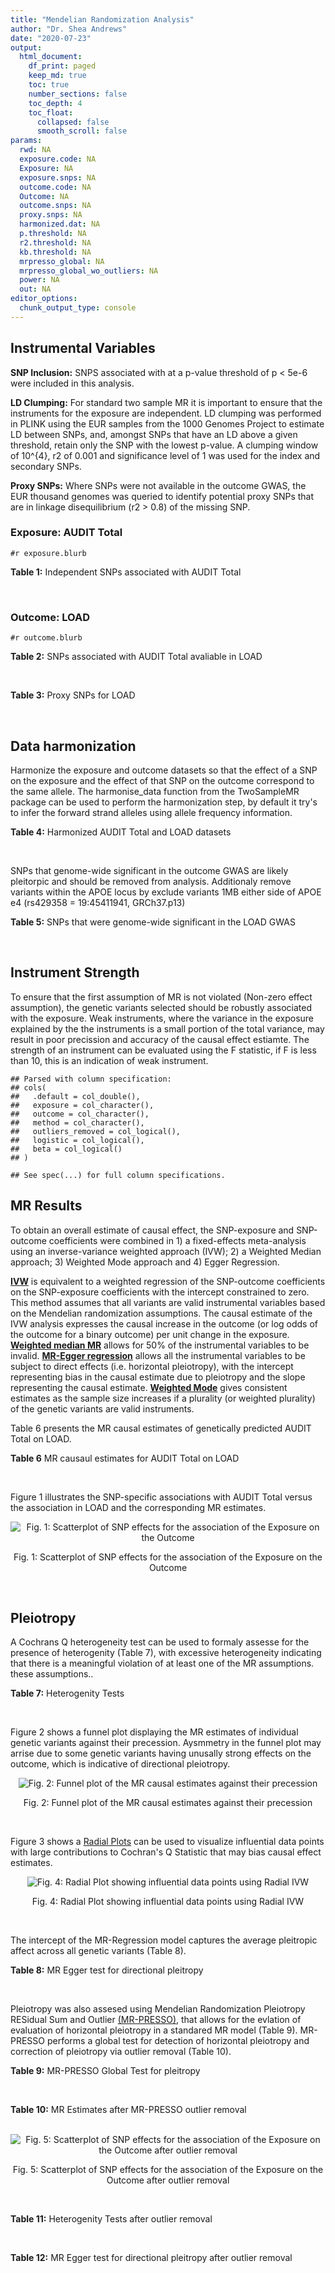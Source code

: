 ```yaml
---
title: "Mendelian Randomization Analysis"
author: "Dr. Shea Andrews"
date: "2020-07-23"
output:
  html_document:
    df_print: paged
    keep_md: true
    toc: true
    number_sections: false
    toc_depth: 4
    toc_float:
      collapsed: false
      smooth_scroll: false
params:
  rwd: NA
  exposure.code: NA
  Exposure: NA
  exposure.snps: NA
  outcome.code: NA
  Outcome: NA
  outcome.snps: NA
  proxy.snps: NA
  harmonized.dat: NA
  p.threshold: NA
  r2.threshold: NA
  kb.threshold: NA
  mrpresso_global: NA
  mrpresso_global_wo_outliers: NA
  power: NA
  out: NA
editor_options:
  chunk_output_type: console
---
```







## Instrumental Variables
**SNP Inclusion:** SNPS associated with at a p-value threshold of p < 5e-6 were included in this analysis.
<br>

**LD Clumping:** For standard two sample MR it is important to ensure that the instruments for the exposure are independent. LD clumping was performed in PLINK using the EUR samples from the 1000 Genomes Project to estimate LD between SNPs, and, amongst SNPs that have an LD above a given threshold, retain only the SNP with the lowest p-value. A clumping window of 10^{4}, r2 of 0.001 and significance level of 1 was used for the index and secondary SNPs.
<br>

**Proxy SNPs:** Where SNPs were not available in the outcome GWAS, the EUR thousand genomes was queried to identify potential proxy SNPs that are in linkage disequilibrium (r2 > 0.8) of the missing SNP.
<br>

### Exposure: AUDIT Total
`#r exposure.blurb`
<br>

**Table 1:** Independent SNPs associated with AUDIT Total
<div data-pagedtable="false">
  <script data-pagedtable-source type="application/json">
{"columns":[{"label":["SNP"],"name":[1],"type":["chr"],"align":["left"]},{"label":["CHROM"],"name":[2],"type":["dbl"],"align":["right"]},{"label":["POS"],"name":[3],"type":["dbl"],"align":["right"]},{"label":["REF"],"name":[4],"type":["chr"],"align":["left"]},{"label":["ALT"],"name":[5],"type":["chr"],"align":["left"]},{"label":["AF"],"name":[6],"type":["dbl"],"align":["right"]},{"label":["BETA"],"name":[7],"type":["dbl"],"align":["right"]},{"label":["SE"],"name":[8],"type":["dbl"],"align":["right"]},{"label":["Z"],"name":[9],"type":["dbl"],"align":["right"]},{"label":["P"],"name":[10],"type":["dbl"],"align":["right"]},{"label":["N"],"name":[11],"type":["dbl"],"align":["right"]},{"label":["TRAIT"],"name":[12],"type":["chr"],"align":["left"]}],"data":[{"1":"rs55847536","2":"1","3":"72248052","4":"A","5":"G","6":"0.39224600","7":"-0.01211140","8":"0.002641534","9":"-4.585","10":"4.545e-06","11":"140945","12":"AUDIT_Total"},{"1":"rs145186401","2":"1","3":"76879585","4":"T","5":"A","6":"0.02301560","7":"0.01278336","8":"0.002633030","9":"4.855","10":"1.203e-06","11":"141716","12":"AUDIT_Total"},{"1":"rs2390440","2":"1","3":"88625312","4":"C","5":"T","6":"0.23443800","7":"-0.01245564","8":"0.002631660","9":"-4.733","10":"2.211e-06","11":"141932","12":"AUDIT_Total"},{"1":"rs11809772","2":"1","3":"181625486","4":"A","5":"C","6":"0.11076800","7":"-0.01367530","8":"0.002654373","9":"-5.152","10":"2.582e-07","11":"139265","12":"AUDIT_Total"},{"1":"rs192227553","2":"1","3":"192064307","4":"G","5":"A","6":"0.01543210","7":"0.01217746","8":"0.002665236","9":"4.569","10":"4.895e-06","11":"138437","12":"AUDIT_Total"},{"1":"rs116258323","2":"1","3":"214449747","4":"C","5":"T","6":"0.04271170","7":"0.01407780","8":"0.002648693","9":"5.315","10":"1.067e-07","11":"139780","12":"AUDIT_Total"},{"1":"rs1260326","2":"2","3":"27730940","4":"T","5":"C","6":"0.61366100","7":"0.01873020","8":"0.002619605","9":"7.150","10":"8.664e-13","11":"141932","12":"AUDIT_Total"},{"1":"rs13389504","2":"2","3":"40369688","4":"T","5":"G","6":"0.18636700","7":"0.01219060","8":"0.002646099","9":"4.607","10":"4.090e-06","11":"140443","12":"AUDIT_Total"},{"1":"rs4953148","2":"2","3":"45152522","4":"A","5":"T","6":"0.39332400","7":"0.01478690","8":"0.002646656","9":"5.587","10":"2.314e-08","11":"139850","12":"AUDIT_Total"},{"1":"rs11677810","2":"2","3":"68066201","4":"C","5":"A","6":"0.25191500","7":"0.01232649","8":"0.002677924","9":"4.603","10":"4.167e-06","11":"137099","12":"AUDIT_Total"},{"1":"rs114658808","2":"2","3":"119423996","4":"G","5":"A","6":"0.05912220","7":"0.01292250","8":"0.002638860","9":"4.897","10":"9.723e-07","11":"141062","12":"AUDIT_Total"},{"1":"rs12474485","2":"2","3":"145810833","4":"A","5":"C","6":"0.25499100","7":"0.01217910","8":"0.002633896","9":"4.624","10":"3.765e-06","11":"141749","12":"AUDIT_Total"},{"1":"rs4853716","2":"2","3":"191361744","4":"C","5":"T","6":"0.82831800","7":"0.01212258","8":"0.002635344","9":"4.600","10":"4.220e-06","11":"141605","12":"AUDIT_Total"},{"1":"rs2302911","2":"2","3":"211455281","4":"A","5":"G","6":"0.45405000","7":"0.01342090","8":"0.002633619","9":"5.096","10":"3.463e-07","11":"141520","12":"AUDIT_Total"},{"1":"rs62244890","2":"3","3":"71611630","4":"T","5":"C","6":"0.37277700","7":"0.01323300","8":"0.002634485","9":"5.023","10":"5.079e-07","11":"141466","12":"AUDIT_Total"},{"1":"rs7618124","2":"3","3":"85548686","4":"A","5":"G","6":"0.71007600","7":"-0.01363860","8":"0.002631407","9":"-5.183","10":"2.187e-07","11":"141713","12":"AUDIT_Total"},{"1":"rs55726529","2":"3","3":"135458327","4":"A","5":"G","6":"0.09938340","7":"-0.01248370","8":"0.002719177","9":"-4.591","10":"4.409e-06","11":"132942","12":"AUDIT_Total"},{"1":"rs1920650","2":"3","3":"160335588","4":"T","5":"C","6":"0.30047400","7":"0.01482480","8":"0.002629442","9":"5.638","10":"1.717e-08","11":"141678","12":"AUDIT_Total"},{"1":"rs11940694","2":"4","3":"39414993","4":"A","5":"G","6":"0.60549300","7":"0.02478080","8":"0.002643005","9":"9.376","10":"6.834e-21","11":"138206","12":"AUDIT_Total"},{"1":"rs144198753","2":"4","3":"99713350","4":"C","5":"T","6":"0.00670047","7":"-0.03076248","8":"0.002606990","9":"-11.800","10":"3.887e-32","11":"140814","12":"AUDIT_Total"},{"1":"rs11733695","2":"4","3":"100122916","4":"G","5":"A","6":"0.00543085","7":"-0.02971133","8":"0.002601920","9":"-11.419","10":"3.370e-30","11":"141581","12":"AUDIT_Total"},{"1":"rs13135092","2":"4","3":"103198082","4":"A","5":"G","6":"0.05434780","7":"-0.01991090","8":"0.002623302","9":"-7.590","10":"3.198e-14","11":"141289","12":"AUDIT_Total"},{"1":"rs6533629","2":"4","3":"113494607","4":"G","5":"A","6":"0.39712300","7":"-0.01294953","8":"0.002671660","9":"-4.847","10":"1.253e-06","11":"137616","12":"AUDIT_Total"},{"1":"rs1457755","2":"5","3":"113637974","4":"T","5":"C","6":"0.55426500","7":"-0.01400920","8":"0.002634787","9":"-5.317","10":"1.056e-07","11":"141273","12":"AUDIT_Total"},{"1":"rs9372625","2":"6","3":"98344031","4":"G","5":"A","6":"0.33467600","7":"0.01403988","8":"0.002642552","9":"5.313","10":"1.080e-07","11":"140438","12":"AUDIT_Total"},{"1":"rs11984030","2":"7","3":"6354656","4":"A","5":"G","6":"0.46143900","7":"-0.01254150","8":"0.002675809","9":"-4.687","10":"2.769e-06","11":"137272","12":"AUDIT_Total"},{"1":"rs10227687","2":"7","3":"38741626","4":"G","5":"A","6":"0.61555200","7":"0.01292938","8":"0.002639727","9":"4.898","10":"9.675e-07","11":"140968","12":"AUDIT_Total"},{"1":"rs79931145","2":"7","3":"137122009","4":"C","5":"T","6":"0.02647810","7":"-0.01248956","8":"0.002631596","9":"-4.746","10":"2.079e-06","11":"141932","12":"AUDIT_Total"},{"1":"rs2622237","2":"7","3":"153489069","4":"A","5":"G","6":"0.39726300","7":"0.01217490","8":"0.002660016","9":"4.577","10":"4.708e-06","11":"138981","12":"AUDIT_Total"},{"1":"rs35040843","2":"8","3":"93341497","4":"C","5":"T","6":"0.30359100","7":"0.01471763","8":"0.002653260","9":"5.547","10":"2.909e-08","11":"139169","12":"AUDIT_Total"},{"1":"rs143011682","2":"8","3":"126831783","4":"A","5":"G","6":"0.11504900","7":"-0.01230210","8":"0.002637111","9":"-4.665","10":"3.084e-06","11":"141378","12":"AUDIT_Total"},{"1":"rs13266268","2":"8","3":"142611971","4":"C","5":"T","6":"0.40148800","7":"-0.01273468","8":"0.002776255","9":"-4.587","10":"4.507e-06","11":"127488","12":"AUDIT_Total"},{"1":"rs3138496","2":"9","3":"92219801","4":"C","5":"T","6":"0.05003810","7":"0.01294572","8":"0.002630710","9":"4.921","10":"8.598e-07","11":"141932","12":"AUDIT_Total"},{"1":"rs148575582","2":"9","3":"122062643","4":"T","5":"C","6":"0.01686620","7":"0.01275960","8":"0.002657686","9":"4.801","10":"1.578e-06","11":"139105","12":"AUDIT_Total"},{"1":"rs147311119","2":"10","3":"9404825","4":"C","5":"G","6":"0.03336960","7":"-0.01216210","8":"0.002634200","9":"-4.617","10":"3.898e-06","11":"141720","12":"AUDIT_Total"},{"1":"rs7078436","2":"10","3":"30378863","4":"A","5":"G","6":"0.27403000","7":"-0.01508130","8":"0.002628329","9":"-5.738","10":"9.583e-09","11":"141745","12":"AUDIT_Total"},{"1":"rs2017064","2":"11","3":"41455386","4":"C","5":"T","6":"0.67373700","7":"0.01247393","8":"0.002663662","9":"4.683","10":"2.823e-06","11":"138540","12":"AUDIT_Total"},{"1":"rs2293576","2":"11","3":"47434986","4":"G","5":"A","6":"0.32902900","7":"0.01535348","8":"0.002632176","9":"5.833","10":"5.454e-09","11":"141275","12":"AUDIT_Total"},{"1":"rs12795307","2":"11","3":"72506324","4":"G","5":"A","6":"0.26040100","7":"0.01208207","8":"0.002635705","9":"4.584","10":"4.572e-06","11":"141575","12":"AUDIT_Total"},{"1":"rs7948028","2":"11","3":"113328681","4":"A","5":"C","6":"0.27900700","7":"-0.01389140","8":"0.002638447","9":"-5.265","10":"1.406e-07","11":"140906","12":"AUDIT_Total"},{"1":"rs1042725","2":"12","3":"66358347","4":"C","5":"T","6":"0.45995600","7":"-0.01217656","8":"0.002632200","9":"-4.626","10":"3.725e-06","11":"141932","12":"AUDIT_Total"},{"1":"rs73519744","2":"13","3":"71536531","4":"A","5":"G","6":"0.05117970","7":"0.01327340","8":"0.002640430","9":"5.027","10":"4.987e-07","11":"140822","12":"AUDIT_Total"},{"1":"rs117750242","2":"13","3":"109806518","4":"C","5":"T","6":"0.00706522","7":"0.01237358","8":"0.002641105","9":"4.685","10":"2.794e-06","11":"140936","12":"AUDIT_Total"},{"1":"rs1319338","2":"15","3":"26449418","4":"T","5":"A","6":"0.06694640","7":"-0.01299030","8":"0.002633347","9":"-4.933","10":"8.104e-07","11":"141639","12":"AUDIT_Total"},{"1":"rs701455","2":"15","3":"46816049","4":"G","5":"A","6":"0.57415500","7":"-0.01327660","8":"0.002630072","9":"-5.048","10":"4.464e-07","11":"141932","12":"AUDIT_Total"},{"1":"rs72771074","2":"16","3":"20002523","4":"A","5":"C","6":"0.29574400","7":"0.01409940","8":"0.002639345","9":"5.342","10":"9.197e-08","11":"140767","12":"AUDIT_Total"},{"1":"rs11862597","2":"16","3":"30490854","4":"G","5":"A","6":"0.12386200","7":"-0.01322155","8":"0.002630631","9":"-5.026","10":"4.997e-07","11":"141883","12":"AUDIT_Total"},{"1":"rs74980679","2":"16","3":"71779310","4":"G","5":"T","6":"0.12050800","7":"0.01219096","8":"0.002635883","9":"4.625","10":"3.747e-06","11":"141533","12":"AUDIT_Total"},{"1":"rs12936842","2":"17","3":"7553383","4":"A","5":"T","6":"0.26744600","7":"-0.01245840","8":"0.002658641","9":"-4.686","10":"2.790e-06","11":"139067","12":"AUDIT_Total"},{"1":"rs62062288","2":"17","3":"44096553","4":"G","5":"A","6":"0.13753600","7":"-0.01645099","8":"0.002650821","9":"-6.206","10":"5.430e-10","11":"139072","12":"AUDIT_Total"},{"1":"rs6507054","2":"18","3":"31248323","4":"T","5":"C","6":"0.56820000","7":"-0.01236280","8":"0.002637114","9":"-4.688","10":"2.754e-06","11":"141365","12":"AUDIT_Total"},{"1":"rs492602","2":"19","3":"49206417","4":"A","5":"G","6":"0.38356900","7":"0.01463750","8":"0.002627447","9":"5.571","10":"2.526e-08","11":"141932","12":"AUDIT_Total"},{"1":"rs12329964","2":"22","3":"19959033","4":"G","5":"A","6":"0.16630300","7":"0.01224455","8":"0.002636070","9":"4.645","10":"3.409e-06","11":"141502","12":"AUDIT_Total"},{"1":"rs2412970","2":"22","3":"30486826","4":"A","5":"G","6":"0.52143100","7":"0.01219000","8":"0.002632824","9":"4.630","10":"3.654e-06","11":"141862","12":"AUDIT_Total"},{"1":"rs9607805","2":"22","3":"41854446","4":"C","5":"T","6":"0.73870300","7":"0.01410817","8":"0.002640990","9":"5.342","10":"9.205e-08","11":"140590","12":"AUDIT_Total"}],"options":{"columns":{"min":{},"max":[10]},"rows":{"min":[10],"max":[10]},"pages":{}}}
  </script>
</div>
<br>

### Outcome: LOAD
`#r outcome.blurb`
<br>

**Table 2:** SNPs associated with AUDIT Total avaliable in LOAD
<div data-pagedtable="false">
  <script data-pagedtable-source type="application/json">
{"columns":[{"label":["SNP"],"name":[1],"type":["chr"],"align":["left"]},{"label":["CHROM"],"name":[2],"type":["dbl"],"align":["right"]},{"label":["POS"],"name":[3],"type":["dbl"],"align":["right"]},{"label":["REF"],"name":[4],"type":["chr"],"align":["left"]},{"label":["ALT"],"name":[5],"type":["chr"],"align":["left"]},{"label":["AF"],"name":[6],"type":["dbl"],"align":["right"]},{"label":["BETA"],"name":[7],"type":["dbl"],"align":["right"]},{"label":["SE"],"name":[8],"type":["dbl"],"align":["right"]},{"label":["Z"],"name":[9],"type":["dbl"],"align":["right"]},{"label":["P"],"name":[10],"type":["dbl"],"align":["right"]},{"label":["N"],"name":[11],"type":["dbl"],"align":["right"]},{"label":["TRAIT"],"name":[12],"type":["chr"],"align":["left"]}],"data":[{"1":"rs55847536","2":"1","3":"72248052","4":"A","5":"G","6":"0.4305","7":"-0.0238","8":"0.0147","9":"-1.6190500","10":"1.062e-01","11":"63926","12":"LOAD"},{"1":"rs145186401","2":"1","3":"76879585","4":"T","5":"A","6":"0.0097","7":"-0.0984","8":"0.0862","9":"-1.1415313","10":"2.535e-01","11":"63926","12":"LOAD"},{"1":"rs2390440","2":"1","3":"88625312","4":"C","5":"T","6":"0.2254","7":"-0.0057","8":"0.0172","9":"-0.3313953","10":"7.410e-01","11":"63926","12":"LOAD"},{"1":"rs11809772","2":"1","3":"181625486","4":"A","5":"C","6":"0.1372","7":"-0.0355","8":"0.0211","9":"-1.6824600","10":"9.273e-02","11":"63926","12":"LOAD"},{"1":"rs192227553","2":"1","3":"192064307","4":"G","5":"A","6":"0.0114","7":"-0.1431","8":"0.0881","9":"-1.6242906","10":"1.043e-01","11":"63926","12":"LOAD"},{"1":"rs116258323","2":"1","3":"214449747","4":"C","5":"T","6":"0.0634","7":"-0.0104","8":"0.0311","9":"-0.3344051","10":"7.373e-01","11":"63926","12":"LOAD"},{"1":"rs1260326","2":"2","3":"27730940","4":"T","5":"C","6":"0.5779","7":"-0.0147","8":"0.0145","9":"-1.0137900","10":"3.099e-01","11":"63926","12":"LOAD"},{"1":"rs13389504","2":"2","3":"40369688","4":"T","5":"G","6":"0.1869","7":"-0.0071","8":"0.0183","9":"-0.3879780","10":"6.967e-01","11":"63926","12":"LOAD"},{"1":"rs4953148","2":"2","3":"45152522","4":"A","5":"T","6":"0.3156","7":"-0.0171","8":"0.0159","9":"-1.0754700","10":"2.811e-01","11":"63926","12":"LOAD"},{"1":"rs11677810","2":"2","3":"68066201","4":"C","5":"A","6":"0.2272","7":"0.0187","8":"0.0178","9":"1.0505618","10":"2.951e-01","11":"63926","12":"LOAD"},{"1":"rs114658808","2":"2","3":"119423996","4":"G","5":"A","6":"0.0303","7":"-0.0724","8":"0.0446","9":"-1.6233184","10":"1.042e-01","11":"63926","12":"LOAD"},{"1":"rs12474485","2":"2","3":"145810833","4":"A","5":"C","6":"0.3168","7":"-0.0002","8":"0.0154","9":"-0.0129870","10":"9.885e-01","11":"63926","12":"LOAD"},{"1":"rs4853716","2":"2","3":"191361744","4":"C","5":"T","6":"0.7572","7":"-0.0048","8":"0.0165","9":"-0.2909091","10":"7.724e-01","11":"63926","12":"LOAD"},{"1":"rs2302911","2":"2","3":"211455281","4":"A","5":"G","6":"0.5029","7":"0.0137","8":"0.0143","9":"0.9580420","10":"3.384e-01","11":"63926","12":"LOAD"},{"1":"rs62244890","2":"3","3":"71611630","4":"T","5":"C","6":"0.4211","7":"-0.0111","8":"0.0145","9":"-0.7655170","10":"4.447e-01","11":"63926","12":"LOAD"},{"1":"rs7618124","2":"3","3":"85548686","4":"A","5":"G","6":"0.6342","7":"-0.0180","8":"0.0147","9":"-1.2244900","10":"2.218e-01","11":"63926","12":"LOAD"},{"1":"rs55726529","2":"3","3":"135458327","4":"A","5":"G","6":"0.0920","7":"-0.0148","8":"0.0291","9":"-0.5085910","10":"6.116e-01","11":"63926","12":"LOAD"},{"1":"rs1920650","2":"3","3":"160335588","4":"T","5":"C","6":"0.2954","7":"0.0104","8":"0.0156","9":"0.6666670","10":"5.050e-01","11":"63926","12":"LOAD"},{"1":"rs11940694","2":"4","3":"39414993","4":"A","5":"G","6":"0.5832","7":"0.0351","8":"0.0151","9":"2.3245000","10":"1.985e-02","11":"63926","12":"LOAD"},{"1":"rs144198753","2":"4","3":"99713350","4":"C","5":"T","6":"0.0333","7":"0.0254","8":"0.0542","9":"0.4686347","10":"6.388e-01","11":"63926","12":"LOAD"},{"1":"rs11733695","2":"4","3":"100122916","4":"G","5":"A","6":"0.0171","7":"0.0595","8":"0.0616","9":"0.9659091","10":"3.346e-01","11":"63926","12":"LOAD"},{"1":"rs13135092","2":"4","3":"103198082","4":"A","5":"G","6":"0.0836","7":"0.0207","8":"0.0268","9":"0.7723880","10":"4.406e-01","11":"63926","12":"LOAD"},{"1":"rs6533629","2":"4","3":"113494607","4":"G","5":"A","6":"0.4222","7":"-0.0361","8":"0.0145","9":"-2.4896552","10":"1.286e-02","11":"63926","12":"LOAD"},{"1":"rs1457755","2":"5","3":"113637974","4":"T","5":"C","6":"0.5675","7":"-0.0159","8":"0.0143","9":"-1.1118900","10":"2.675e-01","11":"63926","12":"LOAD"},{"1":"rs9372625","2":"6","3":"98344031","4":"G","5":"A","6":"0.3852","7":"-0.0315","8":"0.0149","9":"-2.1140940","10":"3.405e-02","11":"63926","12":"LOAD"},{"1":"rs11984030","2":"7","3":"6354656","4":"A","5":"G","6":"0.4491","7":"-0.0487","8":"0.0154","9":"-3.1623400","10":"1.540e-03","11":"63926","12":"LOAD"},{"1":"rs10227687","2":"7","3":"38741626","4":"G","5":"A","6":"0.5849","7":"-0.0072","8":"0.0147","9":"-0.4897959","10":"6.253e-01","11":"63926","12":"LOAD"},{"1":"rs79931145","2":"7","3":"137122009","4":"C","5":"T","6":"0.0111","7":"-0.0423","8":"0.1043","9":"-0.4055609","10":"6.851e-01","11":"63926","12":"LOAD"},{"1":"rs2622237","2":"7","3":"153489069","4":"A","5":"G","6":"0.3918","7":"0.0087","8":"0.0169","9":"0.5147930","10":"6.067e-01","11":"63926","12":"LOAD"},{"1":"rs35040843","2":"8","3":"93341497","4":"C","5":"T","6":"0.2854","7":"-0.0032","8":"0.0165","9":"-0.1939394","10":"8.462e-01","11":"63926","12":"LOAD"},{"1":"rs143011682","2":"8","3":"126831783","4":"A","5":"G","6":"0.1102","7":"0.0151","8":"0.0271","9":"0.5571960","10":"5.785e-01","11":"63926","12":"LOAD"},{"1":"rs13266268","2":"8","3":"142611971","4":"C","5":"T","6":"0.3755","7":"-0.0243","8":"0.0153","9":"-1.5882353","10":"1.120e-01","11":"63926","12":"LOAD"},{"1":"rs3138496","2":"9","3":"92219801","4":"C","5":"T","6":"0.0592","7":"0.0490","8":"0.0337","9":"1.4540059","10":"1.453e-01","11":"63926","12":"LOAD"},{"1":"rs148575582","2":"9","3":"122062643","4":"T","5":"C","6":"0.0193","7":"0.0451","8":"0.0760","9":"0.5934210","10":"5.527e-01","11":"63926","12":"LOAD"},{"1":"rs147311119","2":"10","3":"9404825","4":"C","5":"G","6":"0.0259","7":"0.0830","8":"0.0479","9":"1.7327800","10":"8.310e-02","11":"63926","12":"LOAD"},{"1":"rs7078436","2":"10","3":"30378863","4":"A","5":"G","6":"0.3542","7":"0.0158","8":"0.0149","9":"1.0604000","10":"2.892e-01","11":"63926","12":"LOAD"},{"1":"rs2017064","2":"11","3":"41455386","4":"C","5":"T","6":"0.6093","7":"-0.0399","8":"0.0151","9":"-2.6423841","10":"8.204e-03","11":"63926","12":"LOAD"},{"1":"rs2293576","2":"11","3":"47434986","4":"G","5":"A","6":"0.3451","7":"0.0600","8":"0.0149","9":"4.0268456","10":"5.657e-05","11":"63926","12":"LOAD"},{"1":"rs12795307","2":"11","3":"72506324","4":"G","5":"A","6":"0.3406","7":"0.0235","8":"0.0151","9":"1.5562914","10":"1.183e-01","11":"63926","12":"LOAD"},{"1":"rs7948028","2":"11","3":"113328681","4":"A","5":"C","6":"0.3851","7":"0.0048","8":"0.0146","9":"0.3287670","10":"7.445e-01","11":"63926","12":"LOAD"},{"1":"rs1042725","2":"12","3":"66358347","4":"C","5":"T","6":"0.5077","7":"0.0091","8":"0.0143","9":"0.6363636","10":"5.240e-01","11":"63926","12":"LOAD"},{"1":"rs73519744","2":"13","3":"71536531","4":"A","5":"G","6":"0.0698","7":"0.0185","8":"0.0298","9":"0.6208050","10":"5.347e-01","11":"63926","12":"LOAD"},{"1":"rs117750242","2":"13","3":"109806518","4":"C","5":"T","6":"0.0126","7":"0.0108","8":"0.0792","9":"0.1363636","10":"8.916e-01","11":"63926","12":"LOAD"},{"1":"rs1319338","2":"15","3":"26449418","4":"T","5":"A","6":"0.0748","7":"-0.0385","8":"0.0285","9":"-1.3508772","10":"1.770e-01","11":"63926","12":"LOAD"},{"1":"rs701455","2":"15","3":"46816049","4":"G","5":"A","6":"0.5519","7":"-0.0246","8":"0.0145","9":"-1.6965517","10":"9.041e-02","11":"63926","12":"LOAD"},{"1":"rs72771074","2":"16","3":"20002523","4":"A","5":"C","6":"0.2577","7":"-0.0033","8":"0.0166","9":"-0.1987950","10":"8.446e-01","11":"63926","12":"LOAD"},{"1":"rs11862597","2":"16","3":"30490854","4":"G","5":"A","6":"0.1274","7":"-0.0237","8":"0.0216","9":"-1.0972222","10":"2.731e-01","11":"63926","12":"LOAD"},{"1":"rs74980679","2":"16","3":"71779310","4":"G","5":"T","6":"0.1427","7":"-0.0436","8":"0.0207","9":"-2.1062802","10":"3.491e-02","11":"63926","12":"LOAD"},{"1":"rs12936842","2":"17","3":"7553383","4":"A","5":"T","6":"0.3005","7":"0.0246","8":"0.0165","9":"1.4909100","10":"1.363e-01","11":"63926","12":"LOAD"},{"1":"rs62062288","2":"17","3":"44096553","4":"G","5":"A","6":"0.2145","7":"-0.0390","8":"0.0185","9":"-2.1081081","10":"3.531e-02","11":"63926","12":"LOAD"},{"1":"rs6507054","2":"18","3":"31248323","4":"T","5":"C","6":"0.5742","7":"0.0022","8":"0.0149","9":"0.1476510","10":"8.799e-01","11":"63926","12":"LOAD"},{"1":"rs492602","2":"19","3":"49206417","4":"A","5":"G","6":"0.4773","7":"0.0211","8":"0.0146","9":"1.4452100","10":"1.487e-01","11":"63926","12":"LOAD"},{"1":"rs12329964","2":"22","3":"19959033","4":"G","5":"A","6":"0.1693","7":"-0.0129","8":"0.0191","9":"-0.6753927","10":"4.987e-01","11":"63926","12":"LOAD"},{"1":"rs2412970","2":"22","3":"30486826","4":"A","5":"G","6":"0.4592","7":"0.0132","8":"0.0142","9":"0.9295770","10":"3.525e-01","11":"63926","12":"LOAD"},{"1":"rs9607805","2":"22","3":"41854446","4":"C","5":"T","6":"0.7188","7":"-0.0349","8":"0.0161","9":"-2.1677019","10":"2.972e-02","11":"63926","12":"LOAD"}],"options":{"columns":{"min":{},"max":[10]},"rows":{"min":[10],"max":[10]},"pages":{}}}
  </script>
</div>
<br>

**Table 3:** Proxy SNPs for LOAD
<div data-pagedtable="false">
  <script data-pagedtable-source type="application/json">
{"columns":[{"label":["proxy.outcome"],"name":[1],"type":["lgl"],"align":["right"]},{"label":["target_snp"],"name":[2],"type":["lgl"],"align":["right"]},{"label":["proxy_snp"],"name":[3],"type":["lgl"],"align":["right"]},{"label":["ld.r2"],"name":[4],"type":["lgl"],"align":["right"]},{"label":["Dprime"],"name":[5],"type":["lgl"],"align":["right"]},{"label":["ref.proxy"],"name":[6],"type":["lgl"],"align":["right"]},{"label":["alt.proxy"],"name":[7],"type":["lgl"],"align":["right"]},{"label":["CHROM"],"name":[8],"type":["lgl"],"align":["right"]},{"label":["POS"],"name":[9],"type":["lgl"],"align":["right"]},{"label":["ALT.proxy"],"name":[10],"type":["lgl"],"align":["right"]},{"label":["REF.proxy"],"name":[11],"type":["lgl"],"align":["right"]},{"label":["AF"],"name":[12],"type":["lgl"],"align":["right"]},{"label":["BETA"],"name":[13],"type":["lgl"],"align":["right"]},{"label":["SE"],"name":[14],"type":["lgl"],"align":["right"]},{"label":["P"],"name":[15],"type":["lgl"],"align":["right"]},{"label":["N"],"name":[16],"type":["lgl"],"align":["right"]},{"label":["ref"],"name":[17],"type":["lgl"],"align":["right"]},{"label":["alt"],"name":[18],"type":["lgl"],"align":["right"]},{"label":["ALT"],"name":[19],"type":["lgl"],"align":["right"]},{"label":["REF"],"name":[20],"type":["lgl"],"align":["right"]},{"label":["PHASE"],"name":[21],"type":["lgl"],"align":["right"]}],"data":[{"1":"NA","2":"NA","3":"NA","4":"NA","5":"NA","6":"NA","7":"NA","8":"NA","9":"NA","10":"NA","11":"NA","12":"NA","13":"NA","14":"NA","15":"NA","16":"NA","17":"NA","18":"NA","19":"NA","20":"NA","21":"NA"}],"options":{"columns":{"min":{},"max":[10]},"rows":{"min":[10],"max":[10]},"pages":{}}}
  </script>
</div>
<br>

## Data harmonization
Harmonize the exposure and outcome datasets so that the effect of a SNP on the exposure and the effect of that SNP on the outcome correspond to the same allele. The harmonise_data function from the TwoSampleMR package can be used to perform the harmonization step, by default it try's to infer the forward strand alleles using allele frequency information.
<br>

**Table 4:** Harmonized AUDIT Total and LOAD datasets
<div data-pagedtable="false">
  <script data-pagedtable-source type="application/json">
{"columns":[{"label":["SNP"],"name":[1],"type":["chr"],"align":["left"]},{"label":["effect_allele.exposure"],"name":[2],"type":["chr"],"align":["left"]},{"label":["other_allele.exposure"],"name":[3],"type":["chr"],"align":["left"]},{"label":["effect_allele.outcome"],"name":[4],"type":["chr"],"align":["left"]},{"label":["other_allele.outcome"],"name":[5],"type":["chr"],"align":["left"]},{"label":["beta.exposure"],"name":[6],"type":["dbl"],"align":["right"]},{"label":["beta.outcome"],"name":[7],"type":["dbl"],"align":["right"]},{"label":["eaf.exposure"],"name":[8],"type":["dbl"],"align":["right"]},{"label":["eaf.outcome"],"name":[9],"type":["dbl"],"align":["right"]},{"label":["remove"],"name":[10],"type":["lgl"],"align":["right"]},{"label":["palindromic"],"name":[11],"type":["lgl"],"align":["right"]},{"label":["ambiguous"],"name":[12],"type":["lgl"],"align":["right"]},{"label":["id.outcome"],"name":[13],"type":["chr"],"align":["left"]},{"label":["chr.outcome"],"name":[14],"type":["dbl"],"align":["right"]},{"label":["pos.outcome"],"name":[15],"type":["dbl"],"align":["right"]},{"label":["se.outcome"],"name":[16],"type":["dbl"],"align":["right"]},{"label":["z.outcome"],"name":[17],"type":["dbl"],"align":["right"]},{"label":["pval.outcome"],"name":[18],"type":["dbl"],"align":["right"]},{"label":["samplesize.outcome"],"name":[19],"type":["dbl"],"align":["right"]},{"label":["outcome"],"name":[20],"type":["chr"],"align":["left"]},{"label":["mr_keep.outcome"],"name":[21],"type":["lgl"],"align":["right"]},{"label":["pval_origin.outcome"],"name":[22],"type":["chr"],"align":["left"]},{"label":["chr.exposure"],"name":[23],"type":["dbl"],"align":["right"]},{"label":["pos.exposure"],"name":[24],"type":["dbl"],"align":["right"]},{"label":["se.exposure"],"name":[25],"type":["dbl"],"align":["right"]},{"label":["z.exposure"],"name":[26],"type":["dbl"],"align":["right"]},{"label":["pval.exposure"],"name":[27],"type":["dbl"],"align":["right"]},{"label":["samplesize.exposure"],"name":[28],"type":["dbl"],"align":["right"]},{"label":["exposure"],"name":[29],"type":["chr"],"align":["left"]},{"label":["mr_keep.exposure"],"name":[30],"type":["lgl"],"align":["right"]},{"label":["pval_origin.exposure"],"name":[31],"type":["chr"],"align":["left"]},{"label":["id.exposure"],"name":[32],"type":["chr"],"align":["left"]},{"label":["action"],"name":[33],"type":["dbl"],"align":["right"]},{"label":["mr_keep"],"name":[34],"type":["lgl"],"align":["right"]},{"label":["pt"],"name":[35],"type":["dbl"],"align":["right"]},{"label":["pleitropy_keep"],"name":[36],"type":["lgl"],"align":["right"]},{"label":["mrpresso_RSSobs"],"name":[37],"type":["dbl"],"align":["right"]},{"label":["mrpresso_pval"],"name":[38],"type":["dbl"],"align":["right"]},{"label":["mrpresso_keep"],"name":[39],"type":["lgl"],"align":["right"]}],"data":[{"1":"rs10227687","2":"A","3":"G","4":"A","5":"G","6":"0.01292938","7":"-0.0072","8":"0.61555200","9":"0.5849","10":"FALSE","11":"FALSE","12":"FALSE","13":"kDGTbT","14":"7","15":"38741626","16":"0.0147","17":"-0.4897959","18":"6.253e-01","19":"63926","20":"Kunkle2019load","21":"TRUE","22":"reported","23":"7","24":"38741626","25":"0.002639727","26":"4.898","27":"9.675e-07","28":"140968","29":"SanchezRoige2019auditt23andMe","30":"TRUE","31":"reported","32":"8VL112","33":"2","34":"TRUE","35":"5e-06","36":"TRUE","37":"1.555406e-04","38":"1.0000","39":"TRUE"},{"1":"rs1042725","2":"T","3":"C","4":"T","5":"C","6":"-0.01217656","7":"0.0091","8":"0.45995600","9":"0.5077","10":"FALSE","11":"FALSE","12":"FALSE","13":"kDGTbT","14":"12","15":"66358347","16":"0.0143","17":"0.6363636","18":"5.240e-01","19":"63926","20":"Kunkle2019load","21":"TRUE","22":"reported","23":"12","24":"66358347","25":"0.002632200","26":"-4.626","27":"3.725e-06","28":"141932","29":"SanchezRoige2019auditt23andMe","30":"TRUE","31":"reported","32":"8VL112","33":"2","34":"TRUE","35":"5e-06","36":"TRUE","37":"1.987751e-04","38":"1.0000","39":"TRUE"},{"1":"rs114658808","2":"A","3":"G","4":"A","5":"G","6":"0.01292250","7":"-0.0724","8":"0.05912220","9":"0.0303","10":"FALSE","11":"FALSE","12":"FALSE","13":"kDGTbT","14":"2","15":"119423996","16":"0.0446","17":"-1.6233184","18":"1.042e-01","19":"63926","20":"Kunkle2019load","21":"TRUE","22":"reported","23":"2","24":"119423996","25":"0.002638860","26":"4.897","27":"9.723e-07","28":"141062","29":"SanchezRoige2019auditt23andMe","30":"TRUE","31":"reported","32":"8VL112","33":"2","34":"TRUE","35":"5e-06","36":"TRUE","37":"6.017849e-03","38":"1.0000","39":"TRUE"},{"1":"rs116258323","2":"T","3":"C","4":"T","5":"C","6":"0.01407780","7":"-0.0104","8":"0.04271170","9":"0.0634","10":"FALSE","11":"FALSE","12":"FALSE","13":"kDGTbT","14":"1","15":"214449747","16":"0.0311","17":"-0.3344051","18":"7.373e-01","19":"63926","20":"Kunkle2019load","21":"TRUE","22":"reported","23":"1","24":"214449747","25":"0.002648693","26":"5.315","27":"1.067e-07","28":"139780","29":"SanchezRoige2019auditt23andMe","30":"TRUE","31":"reported","32":"8VL112","33":"2","34":"TRUE","35":"5e-06","36":"TRUE","37":"2.535225e-04","38":"1.0000","39":"TRUE"},{"1":"rs11677810","2":"A","3":"C","4":"A","5":"C","6":"0.01232649","7":"0.0187","8":"0.25191500","9":"0.2272","10":"FALSE","11":"FALSE","12":"FALSE","13":"kDGTbT","14":"2","15":"68066201","16":"0.0178","17":"1.0505618","18":"2.951e-01","19":"63926","20":"Kunkle2019load","21":"TRUE","22":"reported","23":"2","24":"68066201","25":"0.002677924","26":"4.603","27":"4.167e-06","28":"137099","29":"SanchezRoige2019auditt23andMe","30":"TRUE","31":"reported","32":"8VL112","33":"2","34":"TRUE","35":"5e-06","36":"TRUE","37":"2.003402e-04","38":"1.0000","39":"TRUE"},{"1":"rs11733695","2":"A","3":"G","4":"A","5":"G","6":"-0.02971133","7":"0.0595","8":"0.00543085","9":"0.0171","10":"FALSE","11":"FALSE","12":"FALSE","13":"kDGTbT","14":"4","15":"100122916","16":"0.0616","17":"0.9659091","18":"3.346e-01","19":"63926","20":"Kunkle2019load","21":"TRUE","22":"reported","23":"4","24":"100122916","25":"0.002601920","26":"-11.419","27":"3.370e-30","28":"141581","29":"SanchezRoige2019auditt23andMe","30":"TRUE","31":"reported","32":"8VL112","33":"2","34":"TRUE","35":"5e-06","36":"TRUE","37":"5.104723e-03","38":"1.0000","39":"TRUE"},{"1":"rs117750242","2":"T","3":"C","4":"T","5":"C","6":"0.01237358","7":"0.0108","8":"0.00706522","9":"0.0126","10":"FALSE","11":"FALSE","12":"FALSE","13":"kDGTbT","14":"13","15":"109806518","16":"0.0792","17":"0.1363636","18":"8.916e-01","19":"63926","20":"Kunkle2019load","21":"TRUE","22":"reported","23":"13","24":"109806518","25":"0.002641105","26":"4.685","27":"2.794e-06","28":"140936","29":"SanchezRoige2019auditt23andMe","30":"TRUE","31":"reported","32":"8VL112","33":"2","34":"TRUE","35":"5e-06","36":"TRUE","37":"3.644119e-05","38":"1.0000","39":"TRUE"},{"1":"rs11809772","2":"C","3":"A","4":"C","5":"A","6":"-0.01367530","7":"-0.0355","8":"0.11076800","9":"0.1372","10":"FALSE","11":"FALSE","12":"FALSE","13":"kDGTbT","14":"1","15":"181625486","16":"0.0211","17":"-1.6824600","18":"9.273e-02","19":"63926","20":"Kunkle2019load","21":"TRUE","22":"reported","23":"1","24":"181625486","25":"0.002654373","26":"-5.152","27":"2.582e-07","28":"139265","29":"SanchezRoige2019auditt23andMe","30":"TRUE","31":"reported","32":"8VL112","33":"2","34":"TRUE","35":"5e-06","36":"TRUE","37":"9.373864e-04","38":"1.0000","39":"TRUE"},{"1":"rs11862597","2":"A","3":"G","4":"A","5":"G","6":"-0.01322155","7":"-0.0237","8":"0.12386200","9":"0.1274","10":"FALSE","11":"FALSE","12":"FALSE","13":"kDGTbT","14":"16","15":"30490854","16":"0.0216","17":"-1.0972222","18":"2.731e-01","19":"63926","20":"Kunkle2019load","21":"TRUE","22":"reported","23":"16","24":"30490854","25":"0.002630631","26":"-5.026","27":"4.997e-07","28":"141883","29":"SanchezRoige2019auditt23andMe","30":"TRUE","31":"reported","32":"8VL112","33":"2","34":"TRUE","35":"5e-06","36":"TRUE","37":"3.540855e-04","38":"1.0000","39":"TRUE"},{"1":"rs11940694","2":"G","3":"A","4":"G","5":"A","6":"0.02478080","7":"0.0351","8":"0.60549300","9":"0.5832","10":"FALSE","11":"FALSE","12":"FALSE","13":"kDGTbT","14":"4","15":"39414993","16":"0.0151","17":"2.3245000","18":"1.985e-02","19":"63926","20":"Kunkle2019load","21":"TRUE","22":"reported","23":"4","24":"39414993","25":"0.002643005","26":"9.376","27":"6.834e-21","28":"138206","29":"SanchezRoige2019auditt23andMe","30":"TRUE","31":"reported","32":"8VL112","33":"2","34":"TRUE","35":"5e-06","36":"TRUE","37":"7.728010e-04","38":"1.0000","39":"TRUE"},{"1":"rs11984030","2":"G","3":"A","4":"G","5":"A","6":"-0.01254150","7":"-0.0487","8":"0.46143900","9":"0.4491","10":"FALSE","11":"FALSE","12":"FALSE","13":"kDGTbT","14":"7","15":"6354656","16":"0.0154","17":"-3.1623400","18":"1.540e-03","19":"63926","20":"Kunkle2019load","21":"TRUE","22":"reported","23":"7","24":"6354656","25":"0.002675809","26":"-4.687","27":"2.769e-06","28":"137272","29":"SanchezRoige2019auditt23andMe","30":"TRUE","31":"reported","32":"8VL112","33":"2","34":"TRUE","35":"5e-06","36":"TRUE","37":"2.003345e-03","38":"0.2035","39":"TRUE"},{"1":"rs12329964","2":"A","3":"G","4":"A","5":"G","6":"0.01224455","7":"-0.0129","8":"0.16630300","9":"0.1693","10":"FALSE","11":"FALSE","12":"FALSE","13":"kDGTbT","14":"22","15":"19959033","16":"0.0191","17":"-0.6753927","18":"4.987e-01","19":"63926","20":"Kunkle2019load","21":"TRUE","22":"reported","23":"22","24":"19959033","25":"0.002636070","26":"4.645","27":"3.409e-06","28":"141502","29":"SanchezRoige2019auditt23andMe","30":"TRUE","31":"reported","32":"8VL112","33":"2","34":"TRUE","35":"5e-06","36":"TRUE","37":"3.181996e-04","38":"1.0000","39":"TRUE"},{"1":"rs12474485","2":"C","3":"A","4":"C","5":"A","6":"0.01217910","7":"-0.0002","8":"0.25499100","9":"0.3168","10":"FALSE","11":"FALSE","12":"FALSE","13":"kDGTbT","14":"2","15":"145810833","16":"0.0154","17":"-0.0129870","18":"9.885e-01","19":"63926","20":"Kunkle2019load","21":"TRUE","22":"reported","23":"2","24":"145810833","25":"0.002633896","26":"4.624","27":"3.765e-06","28":"141749","29":"SanchezRoige2019auditt23andMe","30":"TRUE","31":"reported","32":"8VL112","33":"2","34":"TRUE","35":"5e-06","36":"TRUE","37":"2.486485e-05","38":"1.0000","39":"TRUE"},{"1":"rs1260326","2":"C","3":"T","4":"C","5":"T","6":"0.01873020","7":"-0.0147","8":"0.61366100","9":"0.5779","10":"FALSE","11":"FALSE","12":"FALSE","13":"kDGTbT","14":"2","15":"27730940","16":"0.0145","17":"-1.0137900","18":"3.099e-01","19":"63926","20":"Kunkle2019load","21":"TRUE","22":"reported","23":"2","24":"27730940","25":"0.002619605","26":"7.150","27":"8.664e-13","28":"141932","29":"SanchezRoige2019auditt23andMe","30":"TRUE","31":"reported","32":"8VL112","33":"2","34":"TRUE","35":"5e-06","36":"TRUE","37":"5.323605e-04","38":"1.0000","39":"TRUE"},{"1":"rs12795307","2":"A","3":"G","4":"A","5":"G","6":"0.01208207","7":"0.0235","8":"0.26040100","9":"0.3406","10":"FALSE","11":"FALSE","12":"FALSE","13":"kDGTbT","14":"11","15":"72506324","16":"0.0151","17":"1.5562914","18":"1.183e-01","19":"63926","20":"Kunkle2019load","21":"TRUE","22":"reported","23":"11","24":"72506324","25":"0.002635705","26":"4.584","27":"4.572e-06","28":"141575","29":"SanchezRoige2019auditt23andMe","30":"TRUE","31":"reported","32":"8VL112","33":"2","34":"TRUE","35":"5e-06","36":"TRUE","37":"3.691725e-04","38":"1.0000","39":"TRUE"},{"1":"rs12936842","2":"T","3":"A","4":"T","5":"A","6":"-0.01245840","7":"0.0246","8":"0.26744600","9":"0.3005","10":"FALSE","11":"TRUE","12":"FALSE","13":"kDGTbT","14":"17","15":"7553383","16":"0.0165","17":"1.4909100","18":"1.363e-01","19":"63926","20":"Kunkle2019load","21":"TRUE","22":"reported","23":"17","24":"7553383","25":"0.002658641","26":"-4.686","27":"2.790e-06","28":"139067","29":"SanchezRoige2019auditt23andMe","30":"TRUE","31":"reported","32":"8VL112","33":"2","34":"TRUE","35":"5e-06","36":"TRUE","37":"8.947539e-04","38":"1.0000","39":"TRUE"},{"1":"rs13135092","2":"G","3":"A","4":"G","5":"A","6":"-0.01991090","7":"0.0207","8":"0.05434780","9":"0.0836","10":"FALSE","11":"FALSE","12":"FALSE","13":"kDGTbT","14":"4","15":"103198082","16":"0.0268","17":"0.7723880","18":"4.406e-01","19":"63926","20":"Kunkle2019load","21":"TRUE","22":"reported","23":"4","24":"103198082","25":"0.002623302","26":"-7.590","27":"3.198e-14","28":"141289","29":"SanchezRoige2019auditt23andMe","30":"TRUE","31":"reported","32":"8VL112","33":"2","34":"TRUE","35":"5e-06","36":"TRUE","37":"8.323299e-04","38":"1.0000","39":"TRUE"},{"1":"rs1319338","2":"A","3":"T","4":"A","5":"T","6":"-0.01299030","7":"-0.0385","8":"0.06694640","9":"0.0748","10":"FALSE","11":"TRUE","12":"FALSE","13":"kDGTbT","14":"15","15":"26449418","16":"0.0285","17":"-1.3508772","18":"1.770e-01","19":"63926","20":"Kunkle2019load","21":"TRUE","22":"reported","23":"15","24":"26449418","25":"0.002633347","26":"-4.933","27":"8.104e-07","28":"141639","29":"SanchezRoige2019auditt23andMe","30":"TRUE","31":"reported","32":"8VL112","33":"2","34":"TRUE","35":"5e-06","36":"TRUE","37":"1.136015e-03","38":"1.0000","39":"TRUE"},{"1":"rs13266268","2":"T","3":"C","4":"T","5":"C","6":"-0.01273468","7":"-0.0243","8":"0.40148800","9":"0.3755","10":"FALSE","11":"FALSE","12":"FALSE","13":"kDGTbT","14":"8","15":"142611971","16":"0.0153","17":"-1.5882353","18":"1.120e-01","19":"63926","20":"Kunkle2019load","21":"TRUE","22":"reported","23":"8","24":"142611971","25":"0.002776255","26":"-4.587","27":"4.507e-06","28":"127488","29":"SanchezRoige2019auditt23andMe","30":"TRUE","31":"reported","32":"8VL112","33":"2","34":"TRUE","35":"5e-06","36":"TRUE","37":"3.922386e-04","38":"1.0000","39":"TRUE"},{"1":"rs13389504","2":"G","3":"T","4":"G","5":"T","6":"0.01219060","7":"-0.0071","8":"0.18636700","9":"0.1869","10":"FALSE","11":"FALSE","12":"FALSE","13":"kDGTbT","14":"2","15":"40369688","16":"0.0183","17":"-0.3879780","18":"6.967e-01","19":"63926","20":"Kunkle2019load","21":"TRUE","22":"reported","23":"2","24":"40369688","25":"0.002646099","26":"4.607","27":"4.090e-06","28":"140443","29":"SanchezRoige2019auditt23andMe","30":"TRUE","31":"reported","32":"8VL112","33":"2","34":"TRUE","35":"5e-06","36":"TRUE","37":"1.429593e-04","38":"1.0000","39":"TRUE"},{"1":"rs143011682","2":"G","3":"A","4":"G","5":"A","6":"-0.01230210","7":"0.0151","8":"0.11504900","9":"0.1102","10":"FALSE","11":"FALSE","12":"FALSE","13":"kDGTbT","14":"8","15":"126831783","16":"0.0271","17":"0.5571960","18":"5.785e-01","19":"63926","20":"Kunkle2019load","21":"TRUE","22":"reported","23":"8","24":"126831783","25":"0.002637111","26":"-4.665","27":"3.084e-06","28":"141378","29":"SanchezRoige2019auditt23andMe","30":"TRUE","31":"reported","32":"8VL112","33":"2","34":"TRUE","35":"5e-06","36":"TRUE","37":"3.985509e-04","38":"1.0000","39":"TRUE"},{"1":"rs144198753","2":"T","3":"C","4":"T","5":"C","6":"-0.03076248","7":"0.0254","8":"0.00670047","9":"0.0333","10":"FALSE","11":"FALSE","12":"FALSE","13":"kDGTbT","14":"4","15":"99713350","16":"0.0542","17":"0.4686347","18":"6.388e-01","19":"63926","20":"Kunkle2019load","21":"TRUE","22":"reported","23":"4","24":"99713350","25":"0.002606990","26":"-11.800","27":"3.887e-32","28":"140814","29":"SanchezRoige2019auditt23andMe","30":"TRUE","31":"reported","32":"8VL112","33":"2","34":"TRUE","35":"5e-06","36":"TRUE","37":"1.415051e-03","38":"1.0000","39":"TRUE"},{"1":"rs145186401","2":"A","3":"T","4":"A","5":"T","6":"0.01278336","7":"-0.0984","8":"0.02301560","9":"0.0097","10":"FALSE","11":"TRUE","12":"FALSE","13":"kDGTbT","14":"1","15":"76879585","16":"0.0862","17":"-1.1415313","18":"2.535e-01","19":"63926","20":"Kunkle2019load","21":"TRUE","22":"reported","23":"1","24":"76879585","25":"0.002633030","26":"4.855","27":"1.203e-06","28":"141716","29":"SanchezRoige2019auditt23andMe","30":"TRUE","31":"reported","32":"8VL112","33":"2","34":"TRUE","35":"5e-06","36":"TRUE","37":"1.069031e-02","38":"1.0000","39":"TRUE"},{"1":"rs1457755","2":"C","3":"T","4":"C","5":"T","6":"-0.01400920","7":"-0.0159","8":"0.55426500","9":"0.5675","10":"FALSE","11":"FALSE","12":"FALSE","13":"kDGTbT","14":"5","15":"113637974","16":"0.0143","17":"-1.1118900","18":"2.675e-01","19":"63926","20":"Kunkle2019load","21":"TRUE","22":"reported","23":"5","24":"113637974","25":"0.002634787","26":"-5.317","27":"1.056e-07","28":"141273","29":"SanchezRoige2019auditt23andMe","30":"TRUE","31":"reported","32":"8VL112","33":"2","34":"TRUE","35":"5e-06","36":"TRUE","37":"1.169334e-04","38":"1.0000","39":"TRUE"},{"1":"rs147311119","2":"G","3":"C","4":"G","5":"C","6":"-0.01216210","7":"0.0830","8":"0.03336960","9":"0.0259","10":"FALSE","11":"TRUE","12":"FALSE","13":"kDGTbT","14":"10","15":"9404825","16":"0.0479","17":"1.7327800","18":"8.310e-02","19":"63926","20":"Kunkle2019load","21":"TRUE","22":"reported","23":"10","24":"9404825","25":"0.002634200","26":"-4.617","27":"3.898e-06","28":"141720","29":"SanchezRoige2019auditt23andMe","30":"TRUE","31":"reported","32":"8VL112","33":"2","34":"TRUE","35":"5e-06","36":"TRUE","37":"7.718735e-03","38":"1.0000","39":"TRUE"},{"1":"rs148575582","2":"C","3":"T","4":"C","5":"T","6":"0.01275960","7":"0.0451","8":"0.01686620","9":"0.0193","10":"FALSE","11":"FALSE","12":"FALSE","13":"kDGTbT","14":"9","15":"122062643","16":"0.0760","17":"0.5934210","18":"5.527e-01","19":"63926","20":"Kunkle2019load","21":"TRUE","22":"reported","23":"9","24":"122062643","25":"0.002657686","26":"4.801","27":"1.578e-06","28":"139105","29":"SanchezRoige2019auditt23andMe","30":"TRUE","31":"reported","32":"8VL112","33":"2","34":"TRUE","35":"5e-06","36":"TRUE","37":"1.617449e-03","38":"1.0000","39":"TRUE"},{"1":"rs1920650","2":"C","3":"T","4":"C","5":"T","6":"0.01482480","7":"0.0104","8":"0.30047400","9":"0.2954","10":"FALSE","11":"FALSE","12":"FALSE","13":"kDGTbT","14":"3","15":"160335588","16":"0.0156","17":"0.6666670","18":"5.050e-01","19":"63926","20":"Kunkle2019load","21":"TRUE","22":"reported","23":"3","24":"160335588","25":"0.002629442","26":"5.638","27":"1.717e-08","28":"141678","29":"SanchezRoige2019auditt23andMe","30":"TRUE","31":"reported","32":"8VL112","33":"2","34":"TRUE","35":"5e-06","36":"TRUE","37":"2.321667e-05","38":"1.0000","39":"TRUE"},{"1":"rs192227553","2":"A","3":"G","4":"A","5":"G","6":"0.01217746","7":"-0.1431","8":"0.01543210","9":"0.0114","10":"FALSE","11":"FALSE","12":"FALSE","13":"kDGTbT","14":"1","15":"192064307","16":"0.0881","17":"-1.6242906","18":"1.043e-01","19":"63926","20":"Kunkle2019load","21":"TRUE","22":"reported","23":"1","24":"192064307","25":"0.002665236","26":"4.569","27":"4.895e-06","28":"138437","29":"SanchezRoige2019auditt23andMe","30":"TRUE","31":"reported","32":"8VL112","33":"2","34":"TRUE","35":"5e-06","36":"TRUE","37":"2.186761e-02","38":"1.0000","39":"TRUE"},{"1":"rs2017064","2":"T","3":"C","4":"T","5":"C","6":"0.01247393","7":"-0.0399","8":"0.67373700","9":"0.6093","10":"FALSE","11":"FALSE","12":"FALSE","13":"kDGTbT","14":"11","15":"41455386","16":"0.0151","17":"-2.6423841","18":"8.204e-03","19":"63926","20":"Kunkle2019load","21":"TRUE","22":"reported","23":"11","24":"41455386","25":"0.002663662","26":"4.683","27":"2.823e-06","28":"138540","29":"SanchezRoige2019auditt23andMe","30":"TRUE","31":"reported","32":"8VL112","33":"2","34":"TRUE","35":"5e-06","36":"TRUE","37":"2.083150e-03","38":"0.1375","39":"TRUE"},{"1":"rs2293576","2":"A","3":"G","4":"A","5":"G","6":"0.01535348","7":"0.0600","8":"0.32902900","9":"0.3451","10":"FALSE","11":"FALSE","12":"FALSE","13":"kDGTbT","14":"11","15":"47434986","16":"0.0149","17":"4.0268456","18":"5.657e-05","19":"63926","20":"Kunkle2019load","21":"TRUE","22":"reported","23":"11","24":"47434986","25":"0.002632176","26":"5.833","27":"5.454e-09","28":"141275","29":"SanchezRoige2019auditt23andMe","30":"TRUE","31":"reported","32":"8VL112","33":"2","34":"TRUE","35":"5e-06","36":"TRUE","37":"3.120883e-03","38":"0.0055","39":"FALSE"},{"1":"rs2302911","2":"G","3":"A","4":"G","5":"A","6":"0.01342090","7":"0.0137","8":"0.45405000","9":"0.5029","10":"FALSE","11":"FALSE","12":"FALSE","13":"kDGTbT","14":"2","15":"211455281","16":"0.0143","17":"0.9580420","18":"3.384e-01","19":"63926","20":"Kunkle2019load","21":"TRUE","22":"reported","23":"2","24":"211455281","25":"0.002633619","26":"5.096","27":"3.463e-07","28":"141520","29":"SanchezRoige2019auditt23andMe","30":"TRUE","31":"reported","32":"8VL112","33":"2","34":"TRUE","35":"5e-06","36":"TRUE","37":"7.674359e-05","38":"1.0000","39":"TRUE"},{"1":"rs2390440","2":"T","3":"C","4":"T","5":"C","6":"-0.01245564","7":"-0.0057","8":"0.23443800","9":"0.2254","10":"FALSE","11":"FALSE","12":"FALSE","13":"kDGTbT","14":"1","15":"88625312","16":"0.0172","17":"-0.3313953","18":"7.410e-01","19":"63926","20":"Kunkle2019load","21":"TRUE","22":"reported","23":"1","24":"88625312","25":"0.002631660","26":"-4.733","27":"2.211e-06","28":"141932","29":"SanchezRoige2019auditt23andMe","30":"TRUE","31":"reported","32":"8VL112","33":"2","34":"TRUE","35":"5e-06","36":"TRUE","37":"8.372516e-07","38":"1.0000","39":"TRUE"},{"1":"rs2412970","2":"G","3":"A","4":"G","5":"A","6":"0.01219000","7":"0.0132","8":"0.52143100","9":"0.4592","10":"FALSE","11":"FALSE","12":"FALSE","13":"kDGTbT","14":"22","15":"30486826","16":"0.0142","17":"0.9295770","18":"3.525e-01","19":"63926","20":"Kunkle2019load","21":"TRUE","22":"reported","23":"22","24":"30486826","25":"0.002632824","26":"4.630","27":"3.654e-06","28":"141862","29":"SanchezRoige2019auditt23andMe","30":"TRUE","31":"reported","32":"8VL112","33":"2","34":"TRUE","35":"5e-06","36":"TRUE","37":"7.560908e-05","38":"1.0000","39":"TRUE"},{"1":"rs2622237","2":"G","3":"A","4":"G","5":"A","6":"0.01217490","7":"0.0087","8":"0.39726300","9":"0.3918","10":"FALSE","11":"FALSE","12":"FALSE","13":"kDGTbT","14":"7","15":"153489069","16":"0.0169","17":"0.5147930","18":"6.067e-01","19":"63926","20":"Kunkle2019load","21":"TRUE","22":"reported","23":"7","24":"153489069","25":"0.002660016","26":"4.577","27":"4.708e-06","28":"138981","29":"SanchezRoige2019auditt23andMe","30":"TRUE","31":"reported","32":"8VL112","33":"2","34":"TRUE","35":"5e-06","36":"TRUE","37":"1.658310e-05","38":"1.0000","39":"TRUE"},{"1":"rs3138496","2":"T","3":"C","4":"T","5":"C","6":"0.01294572","7":"0.0490","8":"0.05003810","9":"0.0592","10":"FALSE","11":"FALSE","12":"FALSE","13":"kDGTbT","14":"9","15":"92219801","16":"0.0337","17":"1.4540059","18":"1.453e-01","19":"63926","20":"Kunkle2019load","21":"TRUE","22":"reported","23":"9","24":"92219801","25":"0.002630710","26":"4.921","27":"8.598e-07","28":"141932","29":"SanchezRoige2019auditt23andMe","30":"TRUE","31":"reported","32":"8VL112","33":"2","34":"TRUE","35":"5e-06","36":"TRUE","37":"1.954314e-03","38":"1.0000","39":"TRUE"},{"1":"rs35040843","2":"T","3":"C","4":"T","5":"C","6":"0.01471763","7":"-0.0032","8":"0.30359100","9":"0.2854","10":"FALSE","11":"FALSE","12":"FALSE","13":"kDGTbT","14":"8","15":"93341497","16":"0.0165","17":"-0.1939394","18":"8.462e-01","19":"63926","20":"Kunkle2019load","21":"TRUE","22":"reported","23":"8","24":"93341497","25":"0.002653260","26":"5.547","27":"2.909e-08","28":"139169","29":"SanchezRoige2019auditt23andMe","30":"TRUE","31":"reported","32":"8VL112","33":"2","34":"TRUE","35":"5e-06","36":"TRUE","37":"8.259286e-05","38":"1.0000","39":"TRUE"},{"1":"rs4853716","2":"T","3":"C","4":"T","5":"C","6":"0.01212258","7":"-0.0048","8":"0.82831800","9":"0.7572","10":"FALSE","11":"FALSE","12":"FALSE","13":"kDGTbT","14":"2","15":"191361744","16":"0.0165","17":"-0.2909091","18":"7.724e-01","19":"63926","20":"Kunkle2019load","21":"TRUE","22":"reported","23":"2","24":"191361744","25":"0.002635344","26":"4.600","27":"4.220e-06","28":"141605","29":"SanchezRoige2019auditt23andMe","30":"TRUE","31":"reported","32":"8VL112","33":"2","34":"TRUE","35":"5e-06","36":"TRUE","37":"9.268048e-05","38":"1.0000","39":"TRUE"},{"1":"rs492602","2":"G","3":"A","4":"G","5":"A","6":"0.01463750","7":"0.0211","8":"0.38356900","9":"0.4773","10":"FALSE","11":"FALSE","12":"FALSE","13":"kDGTbT","14":"19","15":"49206417","16":"0.0146","17":"1.4452100","18":"1.487e-01","19":"63926","20":"Kunkle2019load","21":"TRUE","22":"reported","23":"19","24":"49206417","25":"0.002627447","26":"5.571","27":"2.526e-08","28":"141932","29":"SanchezRoige2019auditt23andMe","30":"TRUE","31":"reported","32":"8VL112","33":"2","34":"TRUE","35":"5e-06","36":"TRUE","37":"2.541138e-04","38":"1.0000","39":"TRUE"},{"1":"rs4953148","2":"T","3":"A","4":"T","5":"A","6":"0.01478690","7":"-0.0171","8":"0.39332400","9":"0.3156","10":"FALSE","11":"TRUE","12":"FALSE","13":"kDGTbT","14":"2","15":"45152522","16":"0.0159","17":"-1.0754700","18":"2.811e-01","19":"63926","20":"Kunkle2019load","21":"TRUE","22":"reported","23":"2","24":"45152522","25":"0.002646656","26":"5.587","27":"2.314e-08","28":"139850","29":"SanchezRoige2019auditt23andMe","30":"TRUE","31":"reported","32":"8VL112","33":"2","34":"TRUE","35":"5e-06","36":"TRUE","37":"5.478135e-04","38":"1.0000","39":"TRUE"},{"1":"rs55726529","2":"G","3":"A","4":"G","5":"A","6":"-0.01248370","7":"-0.0148","8":"0.09938340","9":"0.0920","10":"FALSE","11":"FALSE","12":"FALSE","13":"kDGTbT","14":"3","15":"135458327","16":"0.0291","17":"-0.5085910","18":"6.116e-01","19":"63926","20":"Kunkle2019load","21":"TRUE","22":"reported","23":"3","24":"135458327","25":"0.002719177","26":"-4.591","27":"4.409e-06","28":"132942","29":"SanchezRoige2019auditt23andMe","30":"TRUE","31":"reported","32":"8VL112","33":"2","34":"TRUE","35":"5e-06","36":"TRUE","37":"1.009081e-04","38":"1.0000","39":"TRUE"},{"1":"rs55847536","2":"G","3":"A","4":"G","5":"A","6":"-0.01211140","7":"-0.0238","8":"0.39224600","9":"0.4305","10":"FALSE","11":"FALSE","12":"FALSE","13":"kDGTbT","14":"1","15":"72248052","16":"0.0147","17":"-1.6190500","18":"1.062e-01","19":"63926","20":"Kunkle2019load","21":"TRUE","22":"reported","23":"1","24":"72248052","25":"0.002641534","26":"-4.585","27":"4.545e-06","28":"140945","29":"SanchezRoige2019auditt23andMe","30":"TRUE","31":"reported","32":"8VL112","33":"2","34":"TRUE","35":"5e-06","36":"TRUE","37":"3.814716e-04","38":"1.0000","39":"TRUE"},{"1":"rs62062288","2":"A","3":"G","4":"A","5":"G","6":"-0.01645099","7":"-0.0390","8":"0.13753600","9":"0.2145","10":"FALSE","11":"FALSE","12":"FALSE","13":"kDGTbT","14":"17","15":"44096553","16":"0.0185","17":"-2.1081081","18":"3.531e-02","19":"63926","20":"Kunkle2019load","21":"TRUE","22":"reported","23":"17","24":"44096553","25":"0.002650821","26":"-6.206","27":"5.430e-10","28":"139072","29":"SanchezRoige2019auditt23andMe","30":"TRUE","31":"reported","32":"8VL112","33":"2","34":"TRUE","35":"5e-06","36":"TRUE","37":"1.119262e-03","38":"1.0000","39":"TRUE"},{"1":"rs62244890","2":"C","3":"T","4":"C","5":"T","6":"0.01323300","7":"-0.0111","8":"0.37277700","9":"0.4211","10":"FALSE","11":"FALSE","12":"FALSE","13":"kDGTbT","14":"3","15":"71611630","16":"0.0145","17":"-0.7655170","18":"4.447e-01","19":"63926","20":"Kunkle2019load","21":"TRUE","22":"reported","23":"3","24":"71611630","25":"0.002634485","26":"5.023","27":"5.079e-07","28":"141466","29":"SanchezRoige2019auditt23andMe","30":"TRUE","31":"reported","32":"8VL112","33":"2","34":"TRUE","35":"5e-06","36":"TRUE","37":"2.760371e-04","38":"1.0000","39":"TRUE"},{"1":"rs6507054","2":"C","3":"T","4":"C","5":"T","6":"-0.01236280","7":"0.0022","8":"0.56820000","9":"0.5742","10":"FALSE","11":"FALSE","12":"FALSE","13":"kDGTbT","14":"18","15":"31248323","16":"0.0149","17":"0.1476510","18":"8.799e-01","19":"63926","20":"Kunkle2019load","21":"TRUE","22":"reported","23":"18","24":"31248323","25":"0.002637114","26":"-4.688","27":"2.754e-06","28":"141365","29":"SanchezRoige2019auditt23andMe","30":"TRUE","31":"reported","32":"8VL112","33":"2","34":"TRUE","35":"5e-06","36":"TRUE","37":"5.056038e-05","38":"1.0000","39":"TRUE"},{"1":"rs6533629","2":"A","3":"G","4":"A","5":"G","6":"-0.01294953","7":"-0.0361","8":"0.39712300","9":"0.4222","10":"FALSE","11":"FALSE","12":"FALSE","13":"kDGTbT","14":"4","15":"113494607","16":"0.0145","17":"-2.4896552","18":"1.286e-02","19":"63926","20":"Kunkle2019load","21":"TRUE","22":"reported","23":"4","24":"113494607","25":"0.002671660","26":"-4.847","27":"1.253e-06","28":"137616","29":"SanchezRoige2019auditt23andMe","30":"TRUE","31":"reported","32":"8VL112","33":"2","34":"TRUE","35":"5e-06","36":"TRUE","37":"1.015921e-03","38":"1.0000","39":"TRUE"},{"1":"rs701455","2":"A","3":"G","4":"A","5":"G","6":"-0.01327660","7":"-0.0246","8":"0.57415500","9":"0.5519","10":"FALSE","11":"FALSE","12":"FALSE","13":"kDGTbT","14":"15","15":"46816049","16":"0.0145","17":"-1.6965517","18":"9.041e-02","19":"63926","20":"Kunkle2019load","21":"TRUE","22":"reported","23":"15","24":"46816049","25":"0.002630072","26":"-5.048","27":"4.464e-07","28":"141932","29":"SanchezRoige2019auditt23andMe","30":"TRUE","31":"reported","32":"8VL112","33":"2","34":"TRUE","35":"5e-06","36":"TRUE","37":"3.994946e-04","38":"1.0000","39":"TRUE"},{"1":"rs7078436","2":"G","3":"A","4":"G","5":"A","6":"-0.01508130","7":"0.0158","8":"0.27403000","9":"0.3542","10":"FALSE","11":"FALSE","12":"FALSE","13":"kDGTbT","14":"10","15":"30378863","16":"0.0149","17":"1.0604000","18":"2.892e-01","19":"63926","20":"Kunkle2019load","21":"TRUE","22":"reported","23":"10","24":"30378863","25":"0.002628329","26":"-5.738","27":"9.583e-09","28":"141745","29":"SanchezRoige2019auditt23andMe","30":"TRUE","31":"reported","32":"8VL112","33":"2","34":"TRUE","35":"5e-06","36":"TRUE","37":"4.971520e-04","38":"1.0000","39":"TRUE"},{"1":"rs72771074","2":"C","3":"A","4":"C","5":"A","6":"0.01409940","7":"-0.0033","8":"0.29574400","9":"0.2577","10":"FALSE","11":"FALSE","12":"FALSE","13":"kDGTbT","14":"16","15":"20002523","16":"0.0166","17":"-0.1987950","18":"8.446e-01","19":"63926","20":"Kunkle2019load","21":"TRUE","22":"reported","23":"16","24":"20002523","25":"0.002639345","26":"5.342","27":"9.197e-08","28":"140767","29":"SanchezRoige2019auditt23andMe","30":"TRUE","31":"reported","32":"8VL112","33":"2","34":"TRUE","35":"5e-06","36":"TRUE","37":"7.967506e-05","38":"1.0000","39":"TRUE"},{"1":"rs73519744","2":"G","3":"A","4":"G","5":"A","6":"0.01327340","7":"0.0185","8":"0.05117970","9":"0.0698","10":"FALSE","11":"FALSE","12":"FALSE","13":"kDGTbT","14":"13","15":"71536531","16":"0.0298","17":"0.6208050","18":"5.347e-01","19":"63926","20":"Kunkle2019load","21":"TRUE","22":"reported","23":"13","24":"71536531","25":"0.002640430","26":"5.027","27":"4.987e-07","28":"140822","29":"SanchezRoige2019auditt23andMe","30":"TRUE","31":"reported","32":"8VL112","33":"2","34":"TRUE","35":"5e-06","36":"TRUE","37":"1.813256e-04","38":"1.0000","39":"TRUE"},{"1":"rs74980679","2":"T","3":"G","4":"T","5":"G","6":"0.01219096","7":"-0.0436","8":"0.12050800","9":"0.1427","10":"FALSE","11":"FALSE","12":"FALSE","13":"kDGTbT","14":"16","15":"71779310","16":"0.0207","17":"-2.1062802","18":"3.491e-02","19":"63926","20":"Kunkle2019load","21":"TRUE","22":"reported","23":"16","24":"71779310","25":"0.002635883","26":"4.625","27":"3.747e-06","28":"141533","29":"SanchezRoige2019auditt23andMe","30":"TRUE","31":"reported","32":"8VL112","33":"2","34":"TRUE","35":"5e-06","36":"TRUE","37":"2.381989e-03","38":"1.0000","39":"TRUE"},{"1":"rs7618124","2":"G","3":"A","4":"G","5":"A","6":"-0.01363860","7":"-0.0180","8":"0.71007600","9":"0.6342","10":"FALSE","11":"FALSE","12":"FALSE","13":"kDGTbT","14":"3","15":"85548686","16":"0.0147","17":"-1.2244900","18":"2.218e-01","19":"63926","20":"Kunkle2019load","21":"TRUE","22":"reported","23":"3","24":"85548686","25":"0.002631407","26":"-5.183","27":"2.187e-07","28":"141713","29":"SanchezRoige2019auditt23andMe","30":"TRUE","31":"reported","32":"8VL112","33":"2","34":"TRUE","35":"5e-06","36":"TRUE","37":"1.711623e-04","38":"1.0000","39":"TRUE"},{"1":"rs7948028","2":"C","3":"A","4":"C","5":"A","6":"-0.01389140","7":"0.0048","8":"0.27900700","9":"0.3851","10":"FALSE","11":"FALSE","12":"FALSE","13":"kDGTbT","14":"11","15":"113328681","16":"0.0146","17":"0.3287670","18":"7.445e-01","19":"63926","20":"Kunkle2019load","21":"TRUE","22":"reported","23":"11","24":"113328681","25":"0.002638447","26":"-5.265","27":"1.406e-07","28":"140906","29":"SanchezRoige2019auditt23andMe","30":"TRUE","31":"reported","32":"8VL112","33":"2","34":"TRUE","35":"5e-06","36":"TRUE","37":"1.089156e-04","38":"1.0000","39":"TRUE"},{"1":"rs79931145","2":"T","3":"C","4":"T","5":"C","6":"-0.01248956","7":"-0.0423","8":"0.02647810","9":"0.0111","10":"FALSE","11":"FALSE","12":"FALSE","13":"kDGTbT","14":"7","15":"137122009","16":"0.1043","17":"-0.4055609","18":"6.851e-01","19":"63926","20":"Kunkle2019load","21":"TRUE","22":"reported","23":"7","24":"137122009","25":"0.002631596","26":"-4.746","27":"2.079e-06","28":"141932","29":"SanchezRoige2019auditt23andMe","30":"TRUE","31":"reported","32":"8VL112","33":"2","34":"TRUE","35":"5e-06","36":"TRUE","37":"1.406527e-03","38":"1.0000","39":"TRUE"},{"1":"rs9372625","2":"A","3":"G","4":"A","5":"G","6":"0.01403988","7":"-0.0315","8":"0.33467600","9":"0.3852","10":"FALSE","11":"FALSE","12":"FALSE","13":"kDGTbT","14":"6","15":"98344031","16":"0.0149","17":"-2.1140940","18":"3.405e-02","19":"63926","20":"Kunkle2019load","21":"TRUE","22":"reported","23":"6","24":"98344031","25":"0.002642552","26":"5.313","27":"1.080e-07","28":"140438","29":"SanchezRoige2019auditt23andMe","30":"TRUE","31":"reported","32":"8VL112","33":"2","34":"TRUE","35":"5e-06","36":"TRUE","37":"1.437976e-03","38":"0.5390","39":"TRUE"},{"1":"rs9607805","2":"T","3":"C","4":"T","5":"C","6":"0.01410817","7":"-0.0349","8":"0.73870300","9":"0.7188","10":"FALSE","11":"FALSE","12":"FALSE","13":"kDGTbT","14":"22","15":"41854446","16":"0.0161","17":"-2.1677019","18":"2.972e-02","19":"63926","20":"Kunkle2019load","21":"TRUE","22":"reported","23":"22","24":"41854446","25":"0.002640990","26":"5.342","27":"9.205e-08","28":"140590","29":"SanchezRoige2019auditt23andMe","30":"TRUE","31":"reported","32":"8VL112","33":"2","34":"TRUE","35":"5e-06","36":"TRUE","37":"1.704697e-03","38":"0.6930","39":"TRUE"}],"options":{"columns":{"min":{},"max":[10]},"rows":{"min":[10],"max":[10]},"pages":{}}}
  </script>
</div>
<br>

SNPs that genome-wide significant in the outcome GWAS are likely pleitorpic and should be removed from analysis. Additionaly remove variants within the APOE locus by exclude variants 1MB either side of APOE e4 (rs429358 = 19:45411941, GRCh37.p13)
<br>


**Table 5:** SNPs that were genome-wide significant in the LOAD GWAS
<div data-pagedtable="false">
  <script data-pagedtable-source type="application/json">
{"columns":[{"label":["SNP"],"name":[1],"type":["chr"],"align":["left"]},{"label":["chr.outcome"],"name":[2],"type":["dbl"],"align":["right"]},{"label":["pos.outcome"],"name":[3],"type":["dbl"],"align":["right"]},{"label":["pval.exposure"],"name":[4],"type":["dbl"],"align":["right"]},{"label":["pval.outcome"],"name":[5],"type":["dbl"],"align":["right"]}],"data":[],"options":{"columns":{"min":{},"max":[10]},"rows":{"min":[10],"max":[10]},"pages":{}}}
  </script>
</div>
<br>


## Instrument Strength
To ensure that the first assumption of MR is not violated (Non-zero effect assumption), the genetic variants selected should be robustly associated with the exposure. Weak instruments, where the variance in the exposure explained by the the instruments is a small portion of the total variance, may result in poor precission and accuracy of the causal effect estiamte. The strength of an instrument can be evaluated using the F statistic, if F is less than 10, this is an indication of weak instrument.


```
## Parsed with column specification:
## cols(
##   .default = col_double(),
##   exposure = col_character(),
##   outcome = col_character(),
##   method = col_character(),
##   outliers_removed = col_logical(),
##   logistic = col_logical(),
##   beta = col_logical()
## )
```

```
## See spec(...) for full column specifications.
```

<div data-pagedtable="false">
  <script data-pagedtable-source type="application/json">
{"columns":[{"label":["outliers_removed"],"name":[1],"type":["lgl"],"align":["right"]},{"label":["pve.exposure"],"name":[2],"type":["dbl"],"align":["right"]},{"label":["F"],"name":[3],"type":["dbl"],"align":["right"]},{"label":["Alpha"],"name":[4],"type":["dbl"],"align":["right"]},{"label":["NCP"],"name":[5],"type":["dbl"],"align":["right"]},{"label":["Power"],"name":[6],"type":["dbl"],"align":["right"]}],"data":[{"1":"FALSE","2":"0.01201799","3":"31.37828","4":"0.05","5":"0.9985409","6":"0.16989510"},{"1":"TRUE","2":"0.01178071","3":"31.32107","4":"0.05","5":"0.2243494","6":"0.07607311"}],"options":{"columns":{"min":{},"max":[10]},"rows":{"min":[10],"max":[10]},"pages":{}}}
  </script>
</div>

##  MR Results
To obtain an overall estimate of causal effect, the SNP-exposure and SNP-outcome coefficients were combined in 1) a fixed-effects meta-analysis using an inverse-variance weighted approach (IVW); 2) a Weighted Median approach; 3) Weighted Mode approach and 4) Egger Regression.


[**IVW**](https://doi.org/10.1002/gepi.21758) is equivalent to a weighted regression of the SNP-outcome coefficients on the SNP-exposure coefficients with the intercept constrained to zero. This method assumes that all variants are valid instrumental variables based on the Mendelian randomization assumptions. The causal estimate of the IVW analysis expresses the causal increase in the outcome (or log odds of the outcome for a binary outcome) per unit change in the exposure. [**Weighted median MR**](https://doi.org/10.1002/gepi.21965) allows for 50% of the instrumental variables to be invalid. [**MR-Egger regression**](https://doi.org/10.1093/ije/dyw220) allows all the instrumental variables to be subject to direct effects (i.e. horizontal pleiotropy), with the intercept representing bias in the causal estimate due to pleiotropy and the slope representing the causal estimate. [**Weighted Mode**](https://doi.org/10.1093/ije/dyx102) gives consistent estimates as the sample size increases if a plurality (or weighted plurality) of the genetic variants are valid instruments.
<br>



Table 6 presents the MR causal estimates of genetically predicted AUDIT Total on LOAD.
<br>

**Table 6** MR causaul estimates for AUDIT Total on LOAD
<div data-pagedtable="false">
  <script data-pagedtable-source type="application/json">
{"columns":[{"label":["id.exposure"],"name":[1],"type":["chr"],"align":["left"]},{"label":["id.outcome"],"name":[2],"type":["chr"],"align":["left"]},{"label":["outcome"],"name":[3],"type":["fctr"],"align":["left"]},{"label":["exposure"],"name":[4],"type":["fctr"],"align":["left"]},{"label":["method"],"name":[5],"type":["fctr"],"align":["left"]},{"label":["nsnp"],"name":[6],"type":["int"],"align":["right"]},{"label":["b"],"name":[7],"type":["dbl"],"align":["right"]},{"label":["se"],"name":[8],"type":["dbl"],"align":["right"]},{"label":["pval"],"name":[9],"type":["dbl"],"align":["right"]}],"data":[{"1":"8VL112","2":"kDGTbT","3":"Kunkle2019load","4":"SanchezRoige2019auditt23andMe","5":"Inverse variance weighted (fixed effects)","6":"55","7":"0.3853186","8":"0.1732701","9":"0.02616171"},{"1":"8VL112","2":"kDGTbT","3":"Kunkle2019load","4":"SanchezRoige2019auditt23andMe","5":"Weighted median","6":"55","7":"0.4241404","8":"0.2961780","9":"0.15213076"},{"1":"8VL112","2":"kDGTbT","3":"Kunkle2019load","4":"SanchezRoige2019auditt23andMe","5":"Weighted mode","6":"55","7":"-0.3323616","8":"0.5849378","9":"0.57225451"},{"1":"8VL112","2":"kDGTbT","3":"Kunkle2019load","4":"SanchezRoige2019auditt23andMe","5":"MR Egger","6":"55","7":"0.8172336","8":"1.3512331","9":"0.54788883"}],"options":{"columns":{"min":{},"max":[10]},"rows":{"min":[10],"max":[10]},"pages":{}}}
  </script>
</div>
<br>

Figure 1 illustrates the SNP-specific associations with AUDIT Total versus the association in LOAD and the corresponding MR estimates.
<br>

<div class="figure" style="text-align: center">
<img src="/sc/arion/projects/LOAD/shea/Projects/MR_ADPhenome/results/MR_ADphenome_wo_apoe/SanchezRoige2019auditt23andMe/Kunkle2019load/SanchezRoige2019auditt23andMe_5e-6_Kunkle2019load_MR_Analaysis_files/figure-html/scatter_plot-1.png" alt="Fig. 1: Scatterplot of SNP effects for the association of the Exposure on the Outcome"  />
<p class="caption">Fig. 1: Scatterplot of SNP effects for the association of the Exposure on the Outcome</p>
</div>
<br>


## Pleiotropy
A Cochrans Q heterogeneity test can be used to formaly assesse for the presence of heterogenity (Table 7), with excessive heterogeneity indicating that there is a meaningful violation of at least one of the MR assumptions.
these assumptions..
<br>

**Table 7:** Heterogenity Tests
<div data-pagedtable="false">
  <script data-pagedtable-source type="application/json">
{"columns":[{"label":["id.exposure"],"name":[1],"type":["chr"],"align":["left"]},{"label":["id.outcome"],"name":[2],"type":["chr"],"align":["left"]},{"label":["outcome"],"name":[3],"type":["fctr"],"align":["left"]},{"label":["exposure"],"name":[4],"type":["fctr"],"align":["left"]},{"label":["method"],"name":[5],"type":["fctr"],"align":["left"]},{"label":["Q"],"name":[6],"type":["dbl"],"align":["right"]},{"label":["Q_df"],"name":[7],"type":["dbl"],"align":["right"]},{"label":["Q_pval"],"name":[8],"type":["dbl"],"align":["right"]}],"data":[{"1":"8VL112","2":"kDGTbT","3":"Kunkle2019load","4":"SanchezRoige2019auditt23andMe","5":"MR Egger","6":"105.2314","7":"53","8":"2.608736e-05"},{"1":"8VL112","2":"kDGTbT","3":"Kunkle2019load","4":"SanchezRoige2019auditt23andMe","5":"Inverse variance weighted","6":"105.4412","7":"54","8":"3.556247e-05"}],"options":{"columns":{"min":{},"max":[10]},"rows":{"min":[10],"max":[10]},"pages":{}}}
  </script>
</div>
<br>

Figure 2 shows a funnel plot displaying the MR estimates of individual genetic variants against their precession. Aysmmetry in the funnel plot may arrise due to some genetic variants having unusally strong effects on the outcome, which is indicative of directional pleiotropy.
<br>

<div class="figure" style="text-align: center">
<img src="/sc/arion/projects/LOAD/shea/Projects/MR_ADPhenome/results/MR_ADphenome_wo_apoe/SanchezRoige2019auditt23andMe/Kunkle2019load/SanchezRoige2019auditt23andMe_5e-6_Kunkle2019load_MR_Analaysis_files/figure-html/funnel_plot-1.png" alt="Fig. 2: Funnel plot of the MR causal estimates against their precession"  />
<p class="caption">Fig. 2: Funnel plot of the MR causal estimates against their precession</p>
</div>
<br>

Figure 3 shows a [Radial Plots](https://github.com/WSpiller/RadialMR) can be used to visualize influential data points with large contributions to Cochran's Q Statistic that may bias causal effect estimates.



<div class="figure" style="text-align: center">
<img src="/sc/arion/projects/LOAD/shea/Projects/MR_ADPhenome/results/MR_ADphenome_wo_apoe/SanchezRoige2019auditt23andMe/Kunkle2019load/SanchezRoige2019auditt23andMe_5e-6_Kunkle2019load_MR_Analaysis_files/figure-html/Radial_Plot-1.png" alt="Fig. 4: Radial Plot showing influential data points using Radial IVW"  />
<p class="caption">Fig. 4: Radial Plot showing influential data points using Radial IVW</p>
</div>
<br>

The intercept of the MR-Regression model captures the average pleitropic affect across all genetic variants (Table 8).
<br>

**Table 8:** MR Egger test for directional pleitropy
<div data-pagedtable="false">
  <script data-pagedtable-source type="application/json">
{"columns":[{"label":["id.exposure"],"name":[1],"type":["chr"],"align":["left"]},{"label":["id.outcome"],"name":[2],"type":["chr"],"align":["left"]},{"label":["outcome"],"name":[3],"type":["fctr"],"align":["left"]},{"label":["exposure"],"name":[4],"type":["fctr"],"align":["left"]},{"label":["egger_intercept"],"name":[5],"type":["dbl"],"align":["right"]},{"label":["se"],"name":[6],"type":["dbl"],"align":["right"]},{"label":["pval"],"name":[7],"type":["dbl"],"align":["right"]}],"data":[{"1":"8VL112","2":"kDGTbT","3":"Kunkle2019load","4":"SanchezRoige2019auditt23andMe","5":"-0.006179399","6":"0.01901387","7":"0.7464648"}],"options":{"columns":{"min":{},"max":[10]},"rows":{"min":[10],"max":[10]},"pages":{}}}
  </script>
</div>
<br>

Pleiotropy was also assesed using Mendelian Randomization Pleiotropy RESidual Sum and Outlier [(MR-PRESSO)](https://doi.org/10.1038/s41588-018-0099-7), that allows for the evlation of evaluation of horizontal pleiotropy in a standared MR model (Table 9). MR-PRESSO performs a global test for detection of horizontal pleiotropy and correction of pleiotropy via outlier removal (Table 10).
<br>

**Table 9:** MR-PRESSO Global Test for pleitropy
<div data-pagedtable="false">
  <script data-pagedtable-source type="application/json">
{"columns":[{"label":["id.exposure"],"name":[1],"type":["chr"],"align":["left"]},{"label":["id.outcome"],"name":[2],"type":["chr"],"align":["left"]},{"label":["outcome"],"name":[3],"type":["chr"],"align":["left"]},{"label":["exposure"],"name":[4],"type":["chr"],"align":["left"]},{"label":["pt"],"name":[5],"type":["dbl"],"align":["right"]},{"label":["outliers_removed"],"name":[6],"type":["lgl"],"align":["right"]},{"label":["n_outliers"],"name":[7],"type":["dbl"],"align":["right"]},{"label":["RSSobs"],"name":[8],"type":["dbl"],"align":["right"]},{"label":["pval"],"name":[9],"type":["chr"],"align":["left"]}],"data":[{"1":"8VL112","2":"kDGTbT","3":"Kunkle2019load","4":"SanchezRoige2019auditt23andMe","5":"5e-06","6":"FALSE","7":"1","8":"110.2638","9":"<1e-04"}],"options":{"columns":{"min":{},"max":[10]},"rows":{"min":[10],"max":[10]},"pages":{}}}
  </script>
</div>
<br>


**Table 10:** MR Estimates after MR-PRESSO outlier removal
<div data-pagedtable="false">
  <script data-pagedtable-source type="application/json">
{"columns":[{"label":["id.exposure"],"name":[1],"type":["chr"],"align":["left"]},{"label":["id.outcome"],"name":[2],"type":["chr"],"align":["left"]},{"label":["outcome"],"name":[3],"type":["fctr"],"align":["left"]},{"label":["exposure"],"name":[4],"type":["fctr"],"align":["left"]},{"label":["method"],"name":[5],"type":["fctr"],"align":["left"]},{"label":["nsnp"],"name":[6],"type":["int"],"align":["right"]},{"label":["b"],"name":[7],"type":["dbl"],"align":["right"]},{"label":["se"],"name":[8],"type":["dbl"],"align":["right"]},{"label":["pval"],"name":[9],"type":["dbl"],"align":["right"]}],"data":[{"1":"8VL112","2":"kDGTbT","3":"Kunkle2019load","4":"SanchezRoige2019auditt23andMe","5":"Inverse variance weighted (fixed effects)","6":"54","7":"0.2693286","8":"0.1760997","9":"0.1261629"},{"1":"8VL112","2":"kDGTbT","3":"Kunkle2019load","4":"SanchezRoige2019auditt23andMe","5":"Weighted median","6":"54","7":"0.1270250","8":"0.2827302","9":"0.6532296"},{"1":"8VL112","2":"kDGTbT","3":"Kunkle2019load","4":"SanchezRoige2019auditt23andMe","5":"Weighted mode","6":"54","7":"-0.2776445","8":"0.5689242","9":"0.6275509"},{"1":"8VL112","2":"kDGTbT","3":"Kunkle2019load","4":"SanchezRoige2019auditt23andMe","5":"MR Egger","6":"54","7":"0.4683381","8":"1.2803061","9":"0.7159971"}],"options":{"columns":{"min":{},"max":[10]},"rows":{"min":[10],"max":[10]},"pages":{}}}
  </script>
</div>
<br>

<div class="figure" style="text-align: center">
<img src="/sc/arion/projects/LOAD/shea/Projects/MR_ADPhenome/results/MR_ADphenome_wo_apoe/SanchezRoige2019auditt23andMe/Kunkle2019load/SanchezRoige2019auditt23andMe_5e-6_Kunkle2019load_MR_Analaysis_files/figure-html/scatter_plot_outlier-1.png" alt="Fig. 5: Scatterplot of SNP effects for the association of the Exposure on the Outcome after outlier removal"  />
<p class="caption">Fig. 5: Scatterplot of SNP effects for the association of the Exposure on the Outcome after outlier removal</p>
</div>
<br>

**Table 11:** Heterogenity Tests after outlier removal
<div data-pagedtable="false">
  <script data-pagedtable-source type="application/json">
{"columns":[{"label":["id.exposure"],"name":[1],"type":["chr"],"align":["left"]},{"label":["id.outcome"],"name":[2],"type":["chr"],"align":["left"]},{"label":["outcome"],"name":[3],"type":["fctr"],"align":["left"]},{"label":["exposure"],"name":[4],"type":["fctr"],"align":["left"]},{"label":["method"],"name":[5],"type":["fctr"],"align":["left"]},{"label":["Q"],"name":[6],"type":["dbl"],"align":["right"]},{"label":["Q_df"],"name":[7],"type":["dbl"],"align":["right"]},{"label":["Q_pval"],"name":[8],"type":["dbl"],"align":["right"]}],"data":[{"1":"8VL112","2":"kDGTbT","3":"Kunkle2019load","4":"SanchezRoige2019auditt23andMe","5":"MR Egger","6":"91.78776","7":"52","8":"0.0005532504"},{"1":"8VL112","2":"kDGTbT","3":"Kunkle2019load","4":"SanchezRoige2019auditt23andMe","5":"Inverse variance weighted","6":"91.83188","7":"53","8":"0.0007467254"}],"options":{"columns":{"min":{},"max":[10]},"rows":{"min":[10],"max":[10]},"pages":{}}}
  </script>
</div>
<br>

**Table 12:** MR Egger test for directional pleitropy after outlier removal
<div data-pagedtable="false">
  <script data-pagedtable-source type="application/json">
{"columns":[{"label":["id.exposure"],"name":[1],"type":["chr"],"align":["left"]},{"label":["id.outcome"],"name":[2],"type":["chr"],"align":["left"]},{"label":["outcome"],"name":[3],"type":["fctr"],"align":["left"]},{"label":["exposure"],"name":[4],"type":["fctr"],"align":["left"]},{"label":["egger_intercept"],"name":[5],"type":["dbl"],"align":["right"]},{"label":["se"],"name":[6],"type":["dbl"],"align":["right"]},{"label":["pval"],"name":[7],"type":["dbl"],"align":["right"]}],"data":[{"1":"8VL112","2":"kDGTbT","3":"Kunkle2019load","4":"SanchezRoige2019auditt23andMe","5":"-0.002840849","6":"0.01796854","7":"0.8749894"}],"options":{"columns":{"min":{},"max":[10]},"rows":{"min":[10],"max":[10]},"pages":{}}}
  </script>
</div>
<br>
